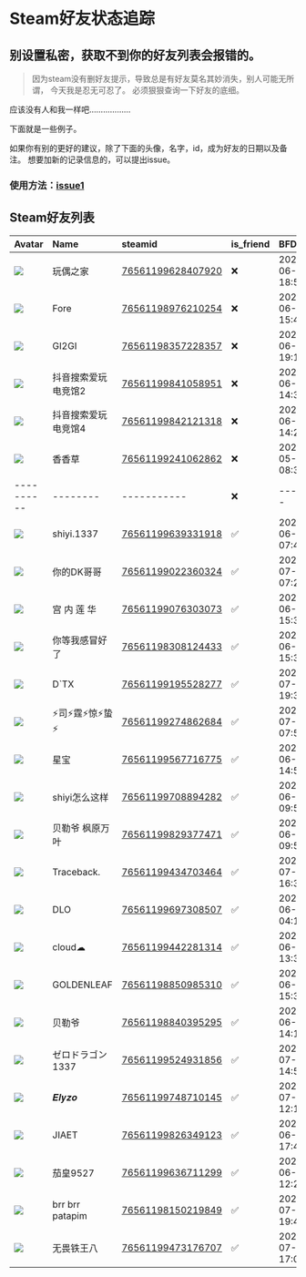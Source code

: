 # Steam好友状态追踪
## 别设置私密，获取不到你的好友列表会报错的。

> 因为steam没有删好友提示，导致总是有好友莫名其妙消失，别人可能无所谓，
> 今天我是忍无可忍了。 必须狠狠查询一下好友的底细。

应该没有人和我一样吧………………

下面就是一些例子。

如果你有别的更好的建议，除了下面的头像，名字，id，成为好友的日期以及备注。 想要加新的记录信息的，可以提出issue。

### 使用方法：[issue1](https://github.com/systemannounce/SteamFriends/issues/1)





## Steam好友列表
| Avatar                                                                            | Name            | steamid                                                                     | is_friend   | BFD                 | removed_time        | Remark     |
|:----------------------------------------------------------------------------------|:----------------|:----------------------------------------------------------------------------|:------------|:--------------------|:--------------------|:-----------|
| ![](https://avatars.steamstatic.com/86cf3e3e2df40b0ed4f61fd52b57e301b76fff7a.jpg) | 玩偶之家            | [76561199628407920](https://steamcommunity.com/profiles/76561199628407920/) | ❌           | 2025-06-22 18:53:56 | 2025-07-14 09:54:57 |            |
| ![](https://avatars.steamstatic.com/e3d8408667cc2fd2b95b4ec8ebc095ac8f695ba1.jpg) | Fore            | [76561198976210254](https://steamcommunity.com/profiles/76561198976210254/) | ❌           | 2025-06-22 15:40:45 | 2025-07-05 09:42:31 |            |
| ![](https://avatars.steamstatic.com/728d1799cd1ba3f33f7a504a7c79a652543db7fe.jpg) | GI2GI           | [76561198357228357](https://steamcommunity.com/profiles/76561198357228357/) | ❌           | 2025-06-13 19:16:03 | 2025-06-18 09:45:09 |            |
| ![](https://avatars.steamstatic.com/4d5cfa2206d29ec854bc00096cd25eefa4094bef.jpg) | 抖音搜索爱玩电竞馆2      | [76561199841058951](https://steamcommunity.com/profiles/76561199841058951/) | ❌           | 2025-06-05 14:32:09 | 2025-06-15 09:54:46 |            |
| ![](https://avatars.steamstatic.com/0b2febdead253dbeed26c68930af541034d003d8.jpg) | 抖音搜索爱玩电竞馆4      | [76561199842121318](https://steamcommunity.com/profiles/76561199842121318/) | ❌           | 2025-06-11 14:28:18 | 2025-06-14 09:42:01 |            |
| ![](https://avatars.steamstatic.com/58327fe37f2b51f11bd68e392eb9a67ceaa4975d.jpg) | 香香草             | [76561199241062862](https://steamcommunity.com/profiles/76561199241062862/) | ❌           | 2025-05-31 08:31:22 | 2025-06-02 09:48:07 |            |
| ----------                                                                        | --------        | -----------                                                                 | ❌           | -------             | ----------------    | ---------- |
| ![](https://avatars.steamstatic.com/d219650ec4b71299664d8adc0dc48594d7d5ab98.jpg) | shiyi.1337      | [76561199639331918](https://steamcommunity.com/profiles/76561199639331918/) | ✅           | 2025-06-02 07:45:40 |                     |            |
| ![](https://avatars.steamstatic.com/2c3f7877ab0a2581fb7506bf44db1fc5b59b4e29.jpg) | 你的DK哥哥          | [76561199022360324](https://steamcommunity.com/profiles/76561199022360324/) | ✅           | 2025-07-15 07:20:57 |                     |            |
| ![](https://avatars.steamstatic.com/53c16f7970426f58c557e754439e996e66b865a7.jpg) | 宫 内 莲 华         | [76561199076303073](https://steamcommunity.com/profiles/76561199076303073/) | ✅           | 2025-06-22 15:35:02 |                     |            |
| ![](https://avatars.steamstatic.com/6a3ae4a45db8dbc3d5aa8cb690c153bc86333604.jpg) | 你等我感冒好了         | [76561198308124433](https://steamcommunity.com/profiles/76561198308124433/) | ✅           | 2025-06-22 15:38:33 |                     |            |
| ![](https://avatars.steamstatic.com/0db5a1753618379d3505db7b2aea7beefaf935ba.jpg) | D`TX            | [76561199195528277](https://steamcommunity.com/profiles/76561199195528277/) | ✅           | 2025-07-23 19:32:25 |                     |            |
| ![](https://avatars.steamstatic.com/a8f6645109f48bf51d0769575bd177b97429df70.jpg) | ⚡司⚡霆⚡惊⚡蛰⚡       | [76561199274862684](https://steamcommunity.com/profiles/76561199274862684/) | ✅           | 2025-07-14 07:54:51 |                     |            |
| ![](https://avatars.steamstatic.com/06f1fe4703a3cc58dc170c36755b7241bcaf6576.jpg) | 星宝              | [76561199567716775](https://steamcommunity.com/profiles/76561199567716775/) | ✅           | 2025-06-01 14:52:00 |                     |            |
| ![](https://avatars.steamstatic.com/e4094c315a18212f5e18a6f67fa518f2bf1c358c.jpg) | shiyi怎么这样       | [76561199708894282](https://steamcommunity.com/profiles/76561199708894282/) | ✅           | 2025-06-01 09:50:38 |                     |            |
| ![](https://avatars.steamstatic.com/febd8c98af10dd27b6815aa683c3bf4f90d5478e.jpg) | 贝勒爷  枫原万叶       | [76561199829377471](https://steamcommunity.com/profiles/76561199829377471/) | ✅           | 2025-06-07 09:57:44 |                     |            |
| ![](https://avatars.steamstatic.com/b976b92e4ed4df7f52c719fb9de69ea78d650aa9.jpg) | Traceback.      | [76561199434703464](https://steamcommunity.com/profiles/76561199434703464/) | ✅           | 2025-07-21 16:33:19 |                     |            |
| ![](https://avatars.steamstatic.com/05c9d811c75729caea21e24feb829e1f3f229b17.jpg) | DLO             | [76561199697308507](https://steamcommunity.com/profiles/76561199697308507/) | ✅           | 2025-06-04 04:18:14 |                     |            |
| ![](https://avatars.steamstatic.com/df0654153ff87d4a327f8bbf2dcbe487ea70b3ee.jpg) | cloud☁          | [76561199442281314](https://steamcommunity.com/profiles/76561199442281314/) | ✅           | 2025-06-29 13:30:41 |                     |            |
| ![](https://avatars.steamstatic.com/0e96fd1da4c91017a7c1de980d6361b139e6831d.jpg) | GOLDENLEAF      | [76561198850985310](https://steamcommunity.com/profiles/76561198850985310/) | ✅           | 2025-06-22 15:35:23 |                     |            |
| ![](https://avatars.steamstatic.com/4ddb80e8619d1783b1605e36e860ae8d50a53e45.jpg) | 贝勒爷             | [76561198840395295](https://steamcommunity.com/profiles/76561198840395295/) | ✅           | 2025-06-29 14:12:28 |                     |            |
| ![](https://avatars.steamstatic.com/fef49e7fa7e1997310d705b2a6158ff8dc1cdfeb.jpg) | ゼロドラゴン1337      | [76561199524931856](https://steamcommunity.com/profiles/76561199524931856/) | ✅           | 2025-07-11 14:57:31 |                     |            |
| ![](https://avatars.steamstatic.com/1f13c426fb6313a095ecff1bf80f2e2d6e230eae.jpg) | 𝑬𝒍𝒚𝒛𝒐           | [76561199748710145](https://steamcommunity.com/profiles/76561199748710145/) | ✅           | 2025-07-26 12:10:47 |                     |            |
| ![](https://avatars.steamstatic.com/d318335efd9956a2deb1f5190767167849cb519e.jpg) | JIAET           | [76561199826349123](https://steamcommunity.com/profiles/76561199826349123/) | ✅           | 2025-06-22 17:48:30 |                     |            |
| ![](https://avatars.steamstatic.com/d052ce557e27ca841a73807b67d519e9018582d1.jpg) | 茄皇9527          | [76561199636711299](https://steamcommunity.com/profiles/76561199636711299/) | ✅           | 2025-06-07 12:27:22 |                     |            |
| ![](https://avatars.steamstatic.com/422a849ad224f1a2e1a538b02c5b0c096b4068ef.jpg) | brr brr patapim | [76561198150219849](https://steamcommunity.com/profiles/76561198150219849/) | ✅           | 2025-07-11 19:41:48 |                     |            |
| ![](https://avatars.steamstatic.com/8ef91678f59ada0447c40c88978cfc9203270249.jpg) | 无畏铁王八           | [76561199473176707](https://steamcommunity.com/profiles/76561199473176707/) | ✅           | 2025-07-27 17:03:21 |                     |            |